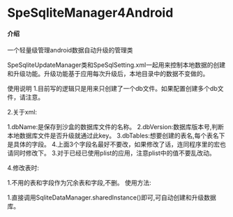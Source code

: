 # SpeSqliteManager4Android

#### 介绍
一个轻量级管理android数据自动升级的管理类

SpeSqliteUpdateManager类和SpeSqlSetting.xml一起用来控制本地数据的创建和升级功能。升级功能基于应用每次升级后，本地目录中的数据不变做的。

使用说明
1.目前写的逻辑只是用来只创建了一个db文件。如果配置创建多个db文件，请注意。

2.关于xml:

1.dbName:是保存到沙盒的数据库文件的名称。
2.dbVersion:数据库版本号,判断本地数据库文件是否升级就通过此key。
3.dbTables:想要创建的表名,每个表名下是具体的字段。
4.上面3个字段名最好不要改，如果修改了话，连同程序里的宏也请同时修改下。
3.对于已经已使用plist的应用，注意plist中的值不要乱改动。

4.修改表时:

1.不用的表和字段作为冗余表和字段,不删。
使用方法:

1.直接调用SqliteDataManager.sharedInstance()即可,可自动创建和升级数据库。
